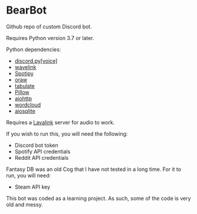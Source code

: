 # BearBot
Github repo of custom Discord bot.

Requires Python version 3.7 or later.

Python dependencies:
- [discord.py[voice]](https://github.com/Rapptz/discord.py)
- [wavelink](https://github.com/PythonistaGuild/Wavelink)
- [Spotipy](https://github.com/plamere/spotipy)
- [oraw](https://github.com/praw-dev/praw)
- [tabulate](https://github.com/astanin/python-tabulate)
- [Pillow](https://github.com/python-pillow/Pillow)
- [aiohttp](https://github.com/aio-libs/aiohttp)
- [wordcloud](https://github.com/amueller/word_cloud)
- [aiosqlite](https://github.com/omnilib/aiosqlite)

Requires a [Lavalink](https://github.com/Frederikam/Lavalink) server for audio to work.

If you wish to run this, you will need the following:
- Discord bot token
- Spotify API credentials
- Reddit API credentials

Fantasy DB was an old Cog that I have not tested in a long time. For it to run, you will need:
- Steam API key

This bot was coded as a learning project. As such, some of the code is very old and messy.
